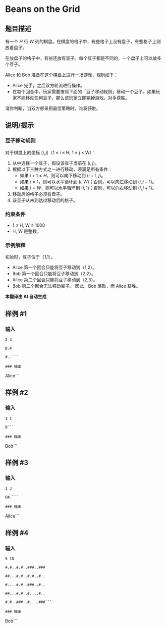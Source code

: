 # Beans on the Grid

## 题目描述

有一个 $H$ 行 $W$ 列的棋盘。在棋盘的格子中，有些格子上没有盘子，有些格子上则放着盘子。

在放盘子的格子中，有些还放有豆子。每个豆子都是不同的，一个盘子上可以放多个豆子。

Alice 和 Bob 准备在这个棋盘上进行一场游戏，规则如下：

- Alice 先手，之后双方轮流进行操作。
- 在每个回合中，玩家需要按照下面的「豆子移动规则」移动一个豆子。如果玩家不能移动任何豆子，那么该玩家立即输掉游戏，对手获胜。

请你判断，当双方都采用最佳策略时，谁将获胜。

## 说明/提示

### 豆子移动规则

对于棋盘上的坐标 $(i, j)$（1 ≤ i ≤ H, 1 ≤ j ≤ W）：

1. 从中选择一个豆子，假设该豆子当前在 $(i, j)$。
2. 根据以下三种方式之一进行移动，须满足所有条件：
   - 如果 $i + 1 \leq H$，则可以向下移动到 $(i+1, j)$。
   - 如果 $j = 1$，则可以水平循环到 $(i, W)$；否则，可以向左移动到 $(i, j-1)$。
   - 如果 $j = W$，则可以水平循环到 $(i, 1)$；否则，可以向右移动到 $(i, j+1)$。
3. 移动后的格子必须有盘子。
4. 该豆子从未到达过移动后的格子。

### 约束条件

- 1 ≤ H, W ≤ 1000
- H, W 是整数。

### 示例解释

初始时，豆子位于（1,1）。
- Alice 第一个回合只能将豆子移动到（1,2）。
- Bob 第一个回合只能将豆子移动到（2,2）。
- Alice 第二个回合只能将豆子移动到（2,3）。
- Bob 第二个回合无法移动豆子。
因此，Bob 落败，而 Alice 获胜。

 **本翻译由 AI 自动生成**

## 样例 #1

### 输入

```
2 3
B.#
#..```

### 输出

```
Alice```

## 样例 #2

### 输入

```
1 1
B```

### 输出

```
Bob```

## 样例 #3

### 输入

```
1 3
B#.```

### 输出

```
Alice```

## 样例 #4

### 输入

```
5 18
#.#..#.#..###..###
##...#.#..#.#..#..
#....#.#..###..#..
##...#.#..#....#..
#.#..###..#....###```

### 输出

```
Bob```

